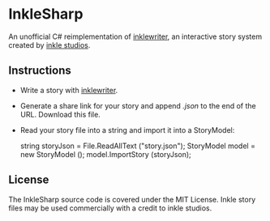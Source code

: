 InkleSharp
==========

An unofficial C# reimplementation of [inklewriter](https://writer.inklestudios.com), an interactive story system created by [inkle studios](http://www.inklestudios.com).

Instructions
------------

- Write a story with [inklewriter](https://writer.inklestudios.com).
- Generate a share link for your story and append *.json* to the end of the URL. Download this file.
- Read your story file into a string and import it into a StoryModel:

    string storyJson = File.ReadAllText ("story.json");
    StoryModel model = new StoryModel ();
    model.ImportStory (storyJson);

License
-------

The InkleSharp source code is covered under the MIT License. Inkle story files may be used commercially with a credit to inkle studios.